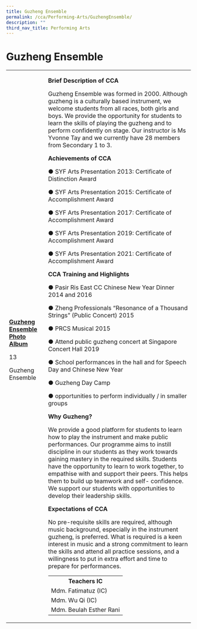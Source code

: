 ```yaml
---
title: Guzheng Ensemble
permalink: /cca/Performing-Arts/GuzhengEnsemble/
description: ""
third_nav_title: Performing Arts
---
```

<h1>Guzheng Ensemble</h1>
<table>
<tbody>
<tr>
<td><br />
<p><u><strong>G</strong><strong>uzheng Ensemble Photo Album</strong></u></p>
<p>13</p>
<p>Guzheng Ensemble</p>
</td>
<td>
<p><strong>Brief Description of CCA</strong></p>
<p>Guzheng Ensemble was formed in 2000. Although guzheng is a culturally based instrument, we welcome students from all races, both girls and boys. We provide the opportunity for students to learn the skills of playing the guzheng and to perform confidently on stage. Our instructor is Ms Yvonne Tay and we currently have 28 members from Secondary 1 to 3.</p>
<p><strong>Achievements of CCA</strong></p>
<p>● SYF Arts Presentation 2013: Certificate of Distinction Award</p>
<p>● SYF Arts Presentation 2015: Certificate of Accomplishment Award</p>
<p>● SYF Arts Presentation 2017: Certificate of Accomplishment Award</p>
<p>● SYF Arts Presentation 2019: Certificate of Accomplishment Award</p>
<p>● SYF Arts Presentation 2021: Certificate of Accomplishment Award</p>
<p><strong>CCA Training and Highlights</strong></p>
<p>● Pasir Ris East CC Chinese New Year Dinner 2014 and 2016</p>
<p>● Zheng Professionals &ldquo;Resonance of a Thousand Strings&rdquo; (Public Concert) 2015</p>
<p>● PRCS Musical 2015</p>
<p>● Attend public guzheng concert at Singapore Concert Hall 2019</p>
<p>● School performances in the hall and for Speech Day and Chinese New Year</p>
<p>● Guzheng Day Camp</p>
<p>● opportunities to perform individually / in smaller groups&nbsp;</p>
<p><strong>Why Guzheng?</strong></p>
<p>We provide a good platform for students to learn how to play the instrument and make public performances. Our programme aims to instill discipline in our students as they work towards gaining mastery in the required skills. Students have the opportunity to learn to work together, to empathise with and support their peers. This helps them to build up teamwork and self- confidence. We support our students with opportunities to develop their leadership skills.</p>
<p><strong>Expectations of CCA</strong></p>
<p>No pre-requisite skills are required, although music background, especially in the instrument guzheng, is preferred. What is required is a keen interest in music and a strong commitment to learn the skills and attend all practice sessions, and a willingness to put in extra effort and time to prepare for performances.</p>
<table>
<tbody>
<tr>
<th colspan="5">Teachers IC</th>
</tr>
<tr>
<td colspan="5">Mdm. Fatimatuz (IC)</td>
</tr>
<tr>
<td colspan="5">Mdm. Wu Qi (IC)</td>
</tr>
<tr>
<td colspan="5">Mdm. Beulah Esther Rani</td>
</tr>
</tbody>
</table>
</td>
</tr>
</tbody>
</table>